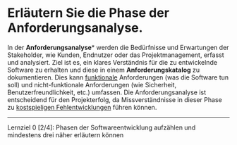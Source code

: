 # Erläutern Sie die Phase der Anforderungsanalyse.

In der **Anforderungsanalyse*** werden die Bedürfnisse und Erwartungen der Stakeholder, wie Kunden, Endnutzer oder das Projektmanagement, erfasst und analysiert. Ziel ist es, ein klares Verständnis für die zu entwickelnde Software zu erhalten und diese in einem **Anforderungskatalog** zu dokumentieren. Dies kann [funktionale](057%20Was%20ist%20der%20Unterschied%20zwischen%20funktionalen%20und%20nicht-funktionalen%20Anforderungen?.md) Anforderungen (was die Software tun soll) und nicht-funktionale Anforderungen (wie Sicherheit, Benutzerfreundlichkeit, etc.) umfassen. 
Die Anforderungsanalyse ist entscheidend für den Projekterfolg, da Missverständnisse in dieser Phase zu [kostspieligen Fehlentwicklungen](010%20Was%20ist%20der%20Zusammenhang%20zwischen%20den%20Phasen%20der%20Verursachung%20und%20Entdeckung%20von%20Softwarefehlern?.md) führen können.

---

Lernziel 0 \[2/4\]: Phasen der Softwareentwicklung aufzählen und mindestens drei näher erläutern können
